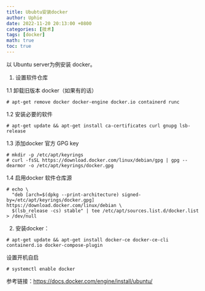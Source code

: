 ```yaml
---
title: Ububtu安装docker
author: Uphie
date: 2022-11-20 20:13:00 +0800
categories: [技术]
tags: [docker]
math: true
toc: true
---
```


以 Ubuntu server为例安装 docker。

1. 设置软件仓库

1.1 卸载旧版本 docker（如果有的话）
```console
# apt-get remove docker docker-engine docker.io containerd runc
```

1.2 安装必要的软件
```console
# apt-get update && apt-get install ca-certificates curl gnupg lsb-release
```

1.3 添加docker 官方 GPG key
```console
# mkdir -p /etc/apt/keyrings
# curl -fsSL https://download.docker.com/linux/debian/gpg | gpg --dearmor -o /etc/apt/keyrings/docker.gpg
```

1.4 启用docker 软件仓库源
```console
# echo \
  "deb [arch=$(dpkg --print-architecture) signed-by=/etc/apt/keyrings/docker.gpg] https://download.docker.com/linux/debian \
  $(lsb_release -cs) stable" | tee /etc/apt/sources.list.d/docker.list > /dev/null
```

2. 安装docker：
```console
# apt-get update && apt-get install docker-ce docker-ce-cli containerd.io docker-compose-plugin
```

设置开机自启
```console
# systemctl enable docker
```

参考链接：https://docs.docker.com/engine/install/ubuntu/